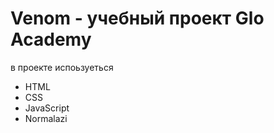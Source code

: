 # Venom - учебный проект Glo Academy
 в проекте испоьзуеться
 - HTML
 - CSS
 - JavaScript
 - Normalazi
 
